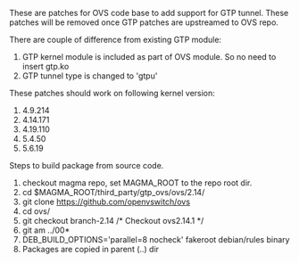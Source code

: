 These are patches for OVS code base to add support for GTP tunnel.
These patches will be removed once GTP patches are upstreamed to OVS repo.

There are couple of difference from existing GTP module:
1. GTP kernel module is included as part of OVS module. So no need
   to insert gtp.ko
2. GTP tunnel type is changed to 'gtpu'

These patches should work on following kernel version:
1. 4.9.214
2. 4.14.171
3. 4.19.110
4. 5.4.50
5. 5.6.19

Steps to build package from source code.
1. checkout magma repo, set MAGMA_ROOT to the repo root dir.
2. cd $MAGMA_ROOT/third_party/gtp_ovs/ovs/2.14/
3. git clone https://github.com/openvswitch/ovs
4. cd ovs/
5. git checkout branch-2.14 /* Checkout ovs2.14.1 */
6. git am ../00*
7. DEB_BUILD_OPTIONS='parallel=8 nocheck' fakeroot debian/rules binary
8. Packages are copied in parent (..) dir

